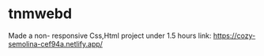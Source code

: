 # tnmwebd
Made a non- responsive Css,Html project under 1.5 hours
link: https://cozy-semolina-cef94a.netlify.app/
